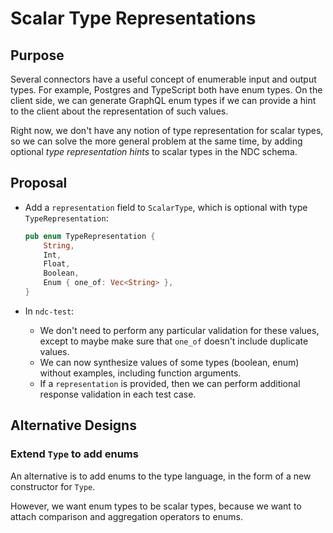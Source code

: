 # Scalar Type Representations

## Purpose

Several connectors have a useful concept of enumerable input and output types. For example, Postgres and TypeScript both have enum types. On the client side, we can generate GraphQL enum types if we can provide a hint to the client about the representation of such values.

Right now, we don't have any notion of type representation for scalar types, so we can solve the more general problem at the same time, by adding optional _type representation hints_ to scalar types in the NDC schema.

## Proposal

- Add a `representation` field to `ScalarType`, which is optional with type `TypeRepresentation`:

    ```rust
    pub enum TypeRepresentation {
        String,
        Int,
        Float,
        Boolean,
        Enum { one_of: Vec<String> },
    }
    ```
- In `ndc-test`:
  - We don't need to perform any particular validation for these values, except to maybe make sure that `one_of` doesn't include duplicate values.
  - We can now synthesize values of some types (boolean, enum) without examples, including function arguments.
  - If a `representation` is provided, then we can perform additional response validation in each test case.

## Alternative Designs

### Extend `Type` to add enums

An alternative is to add enums to the type language, in the form of a new constructor for `Type`.

However, we want enum types to be scalar types, because we want to attach comparison and aggregation operators to enums.